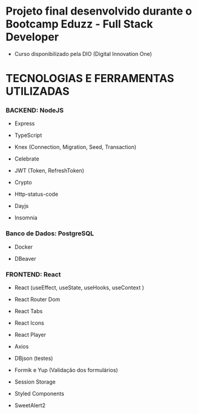 # Projeto final desenvolvido durante o Bootcamp Eduzz - Full Stack Developer 

- Curso disponibilizado pela DIO (Digital Innovation One)


# TECNOLOGIAS E FERRAMENTAS UTILIZADAS


### BACKEND:  NodeJS

- Express

- TypeScript

- Knex (Connection, Migration, Seed, Transaction)

- Celebrate

- JWT (Token, RefreshToken)

- Crypto

- Http-status-code

- Dayjs

- Insomnia


### Banco de Dados:  PostgreSQL

- Docker

- DBeaver


### FRONTEND:  React

- React (useEffect, useState, useHooks, useContext )

- React Router Dom

- React Tabs

- React Icons

- React Player

- Axios

- DBjson (testes)

- Formik e Yup (Validação dos formulários)

- Session Storage

- Styled Components

- SweetAlert2